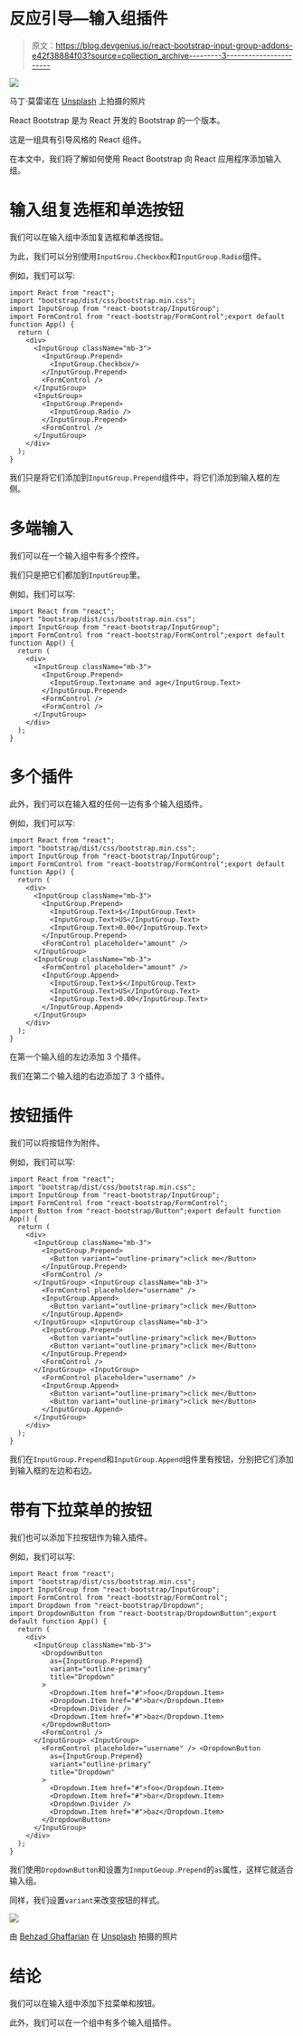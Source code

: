 # 反应引导—输入组插件

> 原文：<https://blog.devgenius.io/react-bootstrap-input-group-addons-e42f38884f03?source=collection_archive---------3----------------------->

![](img/b0f5ddaada9250c19ba24c51d43f1679.png)

马丁·莫雷诺在 [Unsplash](https://unsplash.com?utm_source=medium&utm_medium=referral) 上拍摄的照片

React Bootstrap 是为 React 开发的 Bootstrap 的一个版本。

这是一组具有引导风格的 React 组件。

在本文中，我们将了解如何使用 React Bootstrap 向 React 应用程序添加输入组。

# 输入组复选框和单选按钮

我们可以在输入组中添加复选框和单选按钮。

为此，我们可以分别使用`InputGrou.Checkbox`和`InputGroup.Radio`组件。

例如，我们可以写:

```
import React from "react";
import "bootstrap/dist/css/bootstrap.min.css";
import InputGroup from "react-bootstrap/InputGroup";
import FormControl from "react-bootstrap/FormControl";export default function App() {
  return (
    <div>
      <InputGroup className="mb-3">
        <InputGroup.Prepend>
          <InputGroup.Checkbox/>
        </InputGroup.Prepend>
        <FormControl />
      </InputGroup>
      <InputGroup>
        <InputGroup.Prepend>
          <InputGroup.Radio />
        </InputGroup.Prepend>
        <FormControl />
      </InputGroup>
    </div>
  );
}
```

我们只是将它们添加到`InputGroup.Prepend`组件中，将它们添加到输入框的左侧。

# 多端输入

我们可以在一个输入组中有多个控件。

我们只是把它们都加到`InputGroup`里。

例如，我们可以写:

```
import React from "react";
import "bootstrap/dist/css/bootstrap.min.css";
import InputGroup from "react-bootstrap/InputGroup";
import FormControl from "react-bootstrap/FormControl";export default function App() {
  return (
    <div>
      <InputGroup className="mb-3">
        <InputGroup.Prepend>
          <InputGroup.Text>name and age</InputGroup.Text>
        </InputGroup.Prepend>
        <FormControl />
        <FormControl />
      </InputGroup>
    </div>
  );
}
```

# 多个插件

此外，我们可以在输入框的任何一边有多个输入组插件。

例如，我们可以写:

```
import React from "react";
import "bootstrap/dist/css/bootstrap.min.css";
import InputGroup from "react-bootstrap/InputGroup";
import FormControl from "react-bootstrap/FormControl";export default function App() {
  return (
    <div>
      <InputGroup className="mb-3">
        <InputGroup.Prepend>
          <InputGroup.Text>$</InputGroup.Text>
          <InputGroup.Text>US</InputGroup.Text>
          <InputGroup.Text>0.00</InputGroup.Text>
        </InputGroup.Prepend>
        <FormControl placeholder="amount" />
      </InputGroup>
      <InputGroup className="mb-3">
        <FormControl placeholder="amount" />
        <InputGroup.Append>
          <InputGroup.Text>$</InputGroup.Text>
          <InputGroup.Text>US</InputGroup.Text>
          <InputGroup.Text>0.00</InputGroup.Text>
        </InputGroup.Append>
      </InputGroup>
    </div>
  );
}
```

在第一个输入组的左边添加 3 个插件。

我们在第二个输入组的右边添加了 3 个插件。

# 按钮插件

我们可以将按钮作为附件。

例如，我们可以写:

```
import React from "react";
import "bootstrap/dist/css/bootstrap.min.css";
import InputGroup from "react-bootstrap/InputGroup";
import FormControl from "react-bootstrap/FormControl";
import Button from "react-bootstrap/Button";export default function App() {
  return (
    <div>
      <InputGroup className="mb-3">
        <InputGroup.Prepend>
          <Button variant="outline-primary">click me</Button>
        </InputGroup.Prepend>
        <FormControl />
      </InputGroup> <InputGroup className="mb-3">
        <FormControl placeholder="username" />
        <InputGroup.Append>
          <Button variant="outline-primary">click me</Button>
        </InputGroup.Append>
      </InputGroup> <InputGroup className="mb-3">
        <InputGroup.Prepend>
          <Button variant="outline-primary">click me</Button>
          <Button variant="outline-primary">click me</Button>
        </InputGroup.Prepend>
        <FormControl />
      </InputGroup> <InputGroup>
        <FormControl placeholder="username" />
        <InputGroup.Append>
          <Button variant="outline-primary">click me</Button>
          <Button variant="outline-primary">click me</Button>
        </InputGroup.Append>
      </InputGroup>
    </div>
  );
}
```

我们在`InputGroup.Prepend`和`InputGroup.Append`组件里有按钮，分别把它们添加到输入框的左边和右边。

# 带有下拉菜单的按钮

我们也可以添加下拉按钮作为输入插件。

例如，我们可以写:

```
import React from "react";
import "bootstrap/dist/css/bootstrap.min.css";
import InputGroup from "react-bootstrap/InputGroup";
import FormControl from "react-bootstrap/FormControl";
import Dropdown from "react-bootstrap/Dropdown";
import DropdownButton from "react-bootstrap/DropdownButton";export default function App() {
  return (
    <div>
      <InputGroup className="mb-3">
        <DropdownButton
          as={InputGroup.Prepend}
          variant="outline-primary"
          title="Dropdown"
        >
          <Dropdown.Item href="#">foo</Dropdown.Item>
          <Dropdown.Item href="#">bar</Dropdown.Item>
          <Dropdown.Divider />
          <Dropdown.Item href="#">baz</Dropdown.Item>
        </DropdownButton>
        <FormControl />
      </InputGroup> <InputGroup>
        <FormControl placeholder="username" /> <DropdownButton
          as={InputGroup.Prepend}
          variant="outline-primary"
          title="Dropdown"
        >
          <Dropdown.Item href="#">foo</Dropdown.Item>
          <Dropdown.Item href="#">bar</Dropdown.Item>
          <Dropdown.Divider />
          <Dropdown.Item href="#">baz</Dropdown.Item>
        </DropdownButton>
      </InputGroup>
    </div>
  );
}
```

我们使用`DropdownButton`和设置为`InmputGeoup.Prepend`的`as`属性，这样它就适合输入组。

同样，我们设置`variant`来改变按钮的样式。

![](img/4a974fbedc03cb82bf6ec8b4554f812f.png)

由 [Behzad Ghaffarian](https://unsplash.com/@behz?utm_source=medium&utm_medium=referral) 在 [Unsplash](https://unsplash.com?utm_source=medium&utm_medium=referral) 拍摄的照片

# 结论

我们可以在输入组中添加下拉菜单和按钮。

此外，我们可以在一个组中有多个输入组插件。